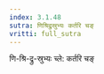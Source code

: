 ```yaml
---
index: 3.1.48
sutra: णिश्रिद्रुस्रुभ्यः कर्तरि चङ्
vritti: full_sutra
---
```


णि-श्रि-द्रु-स्रुभ्यः च्ले: कर्तरि चङ्